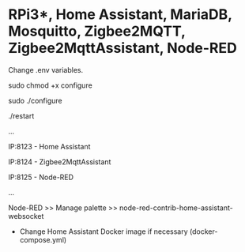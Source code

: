 # RPi3*, Home Assistant, MariaDB, Mosquitto, Zigbee2MQTT, Zigbee2MqttAssistant, Node-RED

Change .env variables.

sudo chmod +x configure

sudo ./configure

./restart

...

IP:8123 - Home Assistant

IP:8124 - Zigbee2MqttAssistant

IP:8125 - Node-RED

...

Node-RED >> Manage palette >> node-red-contrib-home-assistant-websocket

* Change Home Assistant Docker image if necessary (docker-compose.yml)
